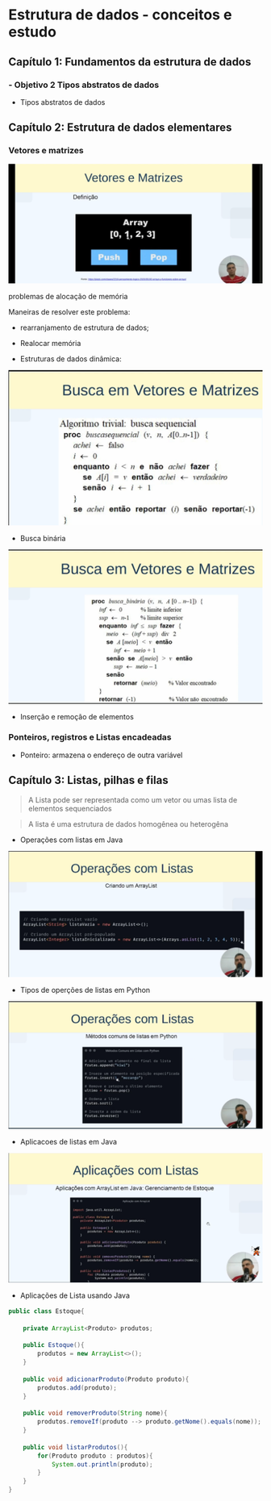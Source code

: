 # Estrutura de dados - conceitos e estudo

## Capítulo 1: Fundamentos da estrutura de dados

### - Objetivo 2 Tipos abstratos de dados

- Tipos abstratos de dados

## Capítulo 2: Estrutura de dados elementares


### Vetores e matrizes

![Vetores e matrizes em estruturas de dados](imagens/vetores%20e%20matrizes.png)

problemas de alocação de memória

Maneiras de resolver este problema: 

* rearranjamento de estrutura de dados;

* Realocar memória

* Estruturas de dados dinâmica:

![Buscando elemento em matriz](imagens/BuscandoElementoMatrizPseudocodigo.png)

* Busca binária

![Busca binária](imagens/BuscandoElemento_buscabinaria.png)


- Inserção e remoção de elementos

### Ponteiros, registros e Listas encadeadas

- Ponteiro: armazena o endereço de outra variável

## Capítulo 3: Listas, pilhas e filas

> A Lista pode ser representada como um vetor ou umas lista de elementos sequenciados

> A lista é uma estrutura de dados homogênea ou heterogêna

- Operações com listas em Java

![Operações com listas em Java](imagens/Operações%20de%20lista%20em%20Java.png)

- Tipos de operções de listas em Python

![Tipos de listas em Python](imagens/Metodos%20Comuns%20de%20lista%20em%20Python.png)

- Aplicacoes de listas em Java

![Aplicacoes de listas em Java](imagens/Aplicacoes%20de%20lsitas%20em%20Java.png)

- Aplicações de Lista usando Java

```java
public class Estoque{

    private ArrayList<Produto> produtos;

    public Estoque(){
        produtos = new ArrayList<>();
    }

    public void adicionarProduto(Produto produto){
        produtos.add(produto);
    } 
    
    public void removerProduto(String nome){
        produtos.removeIf(produto --> produto.getNome().equals(nome));
    }

    public void listarProdutos(){
        for(Produto produto : produtos){
            System.out.println(produto);
        }
    }
}
```